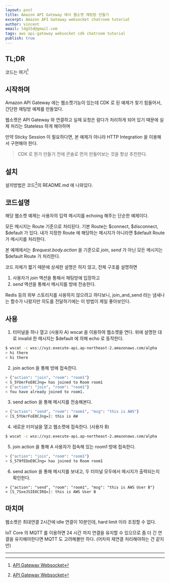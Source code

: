 ```yaml
---
layout: post
title: Amazon API Gateway 에서 웹소켓 채팅방 만들기
excerpt: Amazon API Gateway websocket chatroom tutorial
author: vincent
email: ldg55d@gmail.com
tags: aws api-gateway websocket cdk chatroom tutorial
publish: true
---
```


## TL;DR

코드는 여기[^1]

## 시작하며

Amazon API Gateway 에는 웹소켓기능이 있는데 CDK 로 된 예제가 찾기 힘들어서, 간단한 채팅방 예제를 만들었다.

웹소켓은 API Gateway 와 연결하고 실제 요청은 람다가 처리하게 되어 있기 때문에 실제 처리는 Stateless 하게 해야하며

만약 Sticky Session 이 필요하다면, 본 예제가 아니라 HTTP Integration 을 이용해서 구현해야 한다.

> CDK 로 뭔가 만들기 전에 콘솔로 먼저 만들어보는 것을 항상 추천한다.

## 설치

설치방법은 코드[^1]의 README.md 에 나와있다.

## 코드설명

해당 웹소켓 예제는 사용자의 입력 메시지를 echoing 해주는 단순한 예제이다.

모든 메시지는 Route 기준으로 처리된다. 기본 Route는 $connect, $disconnect, $default 가 있다.
내가 지정한 Route 에 해당하는 메시지가 아니라면 $default Route 가 메시지를 처리한다.

본 예제에서는 *$request.body.action* 을 기준으로 *join*, *send* 가 아닌 모든 메시지는 $default Route 가 처리한다.

코드 자체가 짧기 때문에 상세한 설명은 하지 않고, 전체 구조를 설명하면 

1. 사용자가 *join* 액션을 통해서 채팅방에 입장하고 
2. *send* 액션을 통해서 메시지를 방에 전송한다.

Redis 등의 외부 스토리지를 사용하지 않으려고 하다보니, join_and_send 라는 냄새나는 함수가 나왔지만 의도를 전달하기에는 이 방법이 제일 좋아보인다.

## 사용

1. 터미널을 하나 열고 (사용자 A) wscat 을 이용하여 웹소켓을 연다. 위에 설명한 대로 invalid 한 메시지는 $default 에 의해 echo 로 동작한다.

```bash
$ wscat -c wss://xyz.execute-api.ap-northeast-2.amazonaws.com/alpha 
> hi there
< hi there
```

2. join action 을 통해 방에 접속한다.

```bash
> {"action": "join", "room": "room1"}
< S_5YUerFoE0CJng= has joined to Room room1
> {"action": "join", "room": "room1"}
< You have already joined to room1.
```

3. send action 을 통해 메시지를 전송해본다.

```bash
> {"action": "send", "room": "room1", "msg": "this is AWS"}
< [S_5YUerFoE0CJng=]: this is AW
```

4. 새로운 터미널을 열고 웹소켓에 접속한다. (사용자 B)

```bash
$ wscat -c wss://xyz.execute-api.ap-northeast-2.amazonaws.com/alpha
```

5. join action 을 통해 A 사용자가 접속해 있는 room1 방에 접속한다.

```bash
> {"action": "join", "room": "room1"}
< S_579fEDoE0CJng= has joined to Room room1
```

6. send action 을 통해 메시지를 보내고, 두 터미널 모두에서 메시지가 출력되는지 확인한다.

```
> {"action": "send", "room": "room1", "msg": "this is AWS User B"}
< [S_7SxeJSIE0CIRQ=]: this is AWS User B
```

## 마치며

웹소켓은 최대연결 2시간에 idle 연결이 10분인데, hard limit 이라 조정할 수 없다.

IoT Core 의 MQTT 를 이용하면 24 시간 까지 연결을 유지할 수 있으므로 좀 더 긴 연결을 유지해야한다면 MQTT 도 고려해볼만 하다.
(어차피 재연결 처리해야하는 건 같지만)

----

[^1]: [API Gateway Websocket](https://github.com/haandol/api-gateway-websocket-example)